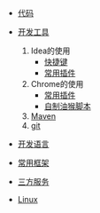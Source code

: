 * [代码](/doc/code/)
    
* [开发工具](/doc/devtools/)
    1. Idea的使用
        * [快捷键](/doc/devtools/Idea/hotkeys)
        * [常用插件](/doc/devtools/Idea/plugin)
    2. Chrome的使用
        * [常用插件](/doc/devtools/chrome/pulgin.md)
        * [自制油猴脚本](/doc/devtools/chrome/script.md)
    3. [Maven](/doc/devtools/maven/maven.md)
    3. [git](/doc/devtools/git/git.md)
            
* [开发语言](/doc/devLanguage/)
    
        
* [常用框架](/doc/frame/)
    
        
* [三方服务](/doc/server/)
    

* [Linux](/doc/linux/)
   
